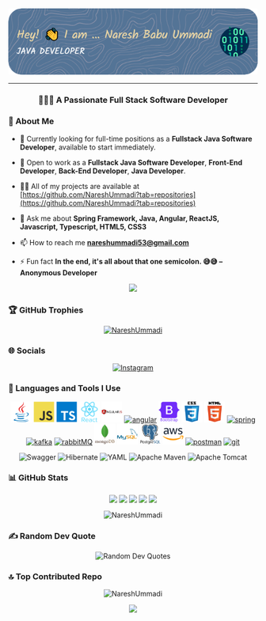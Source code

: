 <!-- **NareshUmmadi/NareshUmmadi** is a ✨ _special_ ✨ repository because its `README.md` (this file) appears on your GitHub profile.

Here are some ideas to get you started:

- 🔭 I’m currently working on ...
- 🌱 I’m currently learning ...
- 👯 I’m looking to collaborate on ...
- 🤔 I’m looking for help with ...
- 💬 Ask me about ...
- 📫 How to reach me: ...
- 😄 Pronouns: ...
- ⚡ Fun fact: ...
-->

<div align="center">
  
<img> ![Header](./github-header-image-naresh-ummadi.png)
</div>
<hr>

<h3 align="center">👨🏼‍💻 A Passionate Full Stack Software Developer</h3>

### 💫 About Me

- 👀 Currently looking for full-time positions as a **Fullstack Java Software Developer**, available to start immediately.

- 🤝 Open to work as a **Fullstack Java Software Developer**, **Front-End Developer**, **Back-End Developer**, **Java Developer**.

- 👨‍💻 All of my projects are available at [https://github.com/NareshUmmadi?tab=repositories](https://github.com/NareshUmmadi?tab=repositories)

- 💬 Ask me about **Spring Framework, Java, Angular, ReactJS, Javascript, Typescript, HTML5, CSS3**

- 📫 How to reach me **nareshummadi53@gmail.com**

- ⚡ Fun fact **In the end, it's all about that one semicolon. 😅😅 – Anonymous Developer**

<div align="center">
<img src="https://www.animatedimages.org/data/media/134/animated-dividing-line-image-0133.gif" width="1024"/>
</div>

### 🏆 GitHub Trophies

<p align="center"> <a href="https://github.com/ryo-ma/github-profile-trophy"><img src="https://github-profile-trophy.vercel.app/?username=NareshUmmadi" alt="NareshUmmadi"/></a></p>

### 🌐 Socials

<div align="center">

[![Instagram](https://img.shields.io/badge/Instagram-E4405F.svg?logo=instagram&logoColor=white)](https://www.instagram.com/naresh_ummadi/)

</div>

### 🚀 Languages and Tools I Use

<div align="center">

<p><a target="_blank" href="https://raw.githubusercontent.com/devicons/devicon/master/icons/java/java-original.svg" style="display: inline-block;"><img src="https://raw.githubusercontent.com/devicons/devicon/master/icons/java/java-original.svg" alt="java" width="42" height="42" /></a>
<a target="_blank" href="https://raw.githubusercontent.com/devicons/devicon/master/icons/javascript/javascript-original.svg" style="display: inline-block;"><img src="https://raw.githubusercontent.com/devicons/devicon/master/icons/javascript/javascript-original.svg" alt="javascript" width="42" height="42" /></a>
<a target="_blank" href="https://raw.githubusercontent.com/devicons/devicon/master/icons/typescript/typescript-original.svg" style="display: inline-block;"><img src="https://raw.githubusercontent.com/devicons/devicon/master/icons/typescript/typescript-original.svg" alt="typescript" width="42" height="42" /></a>
<a target="_blank" href="https://raw.githubusercontent.com/devicons/devicon/master/icons/react/react-original-wordmark.svg" style="display: inline-block;"><img src="https://raw.githubusercontent.com/devicons/devicon/master/icons/react/react-original-wordmark.svg" alt="react" width="42" height="42" /></a>
<a target="_blank" href="https://raw.githubusercontent.com/devicons/devicon/master/icons/angularjs/angularjs-original-wordmark.svg" style="display: inline-block;"><img src="https://raw.githubusercontent.com/devicons/devicon/master/icons/angularjs/angularjs-original-wordmark.svg" alt="angularjs" width="42" height="42" /></a>
<a target="_blank" href="https://angular.io/assets/images/logos/angular/angular.svg" style="display: inline-block;"><img src="https://angular.io/assets/images/logos/angular/angular.svg" alt="angular" width="42" height="42" /></a>
<a target="_blank" href="https://raw.githubusercontent.com/devicons/devicon/master/icons/bootstrap/bootstrap-plain-wordmark.svg" style="display: inline-block;"><img src="https://raw.githubusercontent.com/devicons/devicon/master/icons/bootstrap/bootstrap-plain-wordmark.svg" alt="bootstrap" width="42" height="42" /></a>
<a target="_blank" href="https://raw.githubusercontent.com/devicons/devicon/master/icons/css3/css3-original-wordmark.svg" style="display: inline-block;"><img src="https://raw.githubusercontent.com/devicons/devicon/master/icons/css3/css3-original-wordmark.svg" alt="css3" width="42" height="42" /></a>
<a target="_blank" href="https://raw.githubusercontent.com/devicons/devicon/master/icons/html5/html5-original-wordmark.svg" style="display: inline-block;"><img src="https://raw.githubusercontent.com/devicons/devicon/master/icons/html5/html5-original-wordmark.svg" alt="html5" width="42" height="42" /></a>
<a target="_blank" href="https://www.vectorlogo.zone/logos/springio/springio-icon.svg" style="display: inline-block;"><img src="https://www.vectorlogo.zone/logos/springio/springio-icon.svg" alt="spring" width="42" height="42" /></a>
<a target="_blank" href="https://www.vectorlogo.zone/logos/apache_kafka/apache_kafka-icon.svg" style="display: inline-block;"><img src="https://www.vectorlogo.zone/logos/apache_kafka/apache_kafka-icon.svg" alt="kafka" width="42" height="42" /></a>
<a target="_blank" href="https://www.vectorlogo.zone/logos/rabbitmq/rabbitmq-icon.svg" style="display: inline-block;"><img src="https://www.vectorlogo.zone/logos/rabbitmq/rabbitmq-icon.svg" alt="rabbitMQ" width="42" height="42" /></a>
<a target="_blank" href="https://raw.githubusercontent.com/devicons/devicon/master/icons/mongodb/mongodb-original-wordmark.svg" style="display: inline-block;"><img src="https://raw.githubusercontent.com/devicons/devicon/master/icons/mongodb/mongodb-original-wordmark.svg" alt="mongodb" width="42" height="42" /></a>
<a target="_blank" href="https://raw.githubusercontent.com/devicons/devicon/master/icons/mysql/mysql-original-wordmark.svg" style="display: inline-block;"><img src="https://raw.githubusercontent.com/devicons/devicon/master/icons/mysql/mysql-original-wordmark.svg" alt="mysql" width="42" height="42" /></a>
<a target="_blank" href="https://raw.githubusercontent.com/devicons/devicon/master/icons/postgresql/postgresql-original-wordmark.svg" style="display: inline-block;"><img src="https://raw.githubusercontent.com/devicons/devicon/master/icons/postgresql/postgresql-original-wordmark.svg" alt="postgresql" width="42" height="42" /></a>
<a target="_blank" href="https://raw.githubusercontent.com/devicons/devicon/master/icons/amazonwebservices/amazonwebservices-original-wordmark.svg" style="display: inline-block;"><img src="https://raw.githubusercontent.com/devicons/devicon/master/icons/amazonwebservices/amazonwebservices-original-wordmark.svg" alt="aws" width="42" height="42" /></a>
<a target="_blank" href="https://www.vectorlogo.zone/logos/getpostman/getpostman-icon.svg" style="display: inline-block;"><img src="https://www.vectorlogo.zone/logos/getpostman/getpostman-icon.svg" alt="postman" width="42" height="42" /></a>
<a target="_blank" href="https://www.vectorlogo.zone/logos/git-scm/git-scm-icon.svg" style="display: inline-block;"><img src="https://www.vectorlogo.zone/logos/git-scm/git-scm-icon.svg" alt="git" width="42" height="42" /></a></p>

![Swagger](https://img.shields.io/badge/-Swagger-%23Clojure?style=flat&logo=swagger&logoColor=white)
![Hibernate](https://img.shields.io/badge/Hibernate-59666C?style=flat&logo=Hibernate&logoColor=white)
![YAML](https://img.shields.io/badge/yaml-%23ffffff.svg?style=flat&logo=yaml&logoColor=151515)
![Apache Maven](https://img.shields.io/badge/Apache%20Maven-C71A36?style=flat&logo=Apache%20Maven&logoColor=white)
![Apache Tomcat](https://img.shields.io/badge/apache%20tomcat-%23F8DC75.svg?style=flat&logo=apache-tomcat&logoColor=black)

</div>

### 📊 GitHub Stats

<div align="center">
<img align="center" src="http://github-profile-summary-cards.vercel.app/api/cards/stats?username=NareshUmmadi&theme=2077" height="180em" />
<img align="center" src="http://github-profile-summary-cards.vercel.app/api/cards/most-commit-language?username=NareshUmmadi&theme=2077" height="180em" />
<img align="center" src="http://github-profile-summary-cards.vercel.app/api/cards/repos-per-language?username=NareshUmmadi&theme=2077" height="180em" />
<img align="center" src="http://github-profile-summary-cards.vercel.app/api/cards/productive-time?username=NareshUmmadi&theme=2077" height="180em" />
<img align="center" src="http://github-profile-summary-cards.vercel.app/api/cards/profile-details?username=NareshUmmadi&theme=2077" height="180em" />
<p style="text-align:center;"><img align="center" src="https://github-readme-streak-stats.herokuapp.com/?user=NareshUmmadi&" alt="NareshUmmadi" /></p>
</div>

### ✍️ Random Dev Quote

<div align="center">
<p><img src="https://quotes-github-readme.vercel.app/api?type=vetical&theme=radical" alt="Random Dev Quotes"/></p>
</div>

### 🔝 Top Contributed Repo

<div align="center">
<p><img src="https://github-contributor-stats.vercel.app/api?username=NareshUmmadi&limit=5&theme=radical&combine_all_yearly_contributions=true" alt="NareshUmmadi"/></p>
</div>

<div align="center">
<img src="https://www.animatedimages.org/data/media/931/animated-windows-alert-and-notification-image-0007.gif">
</div>
